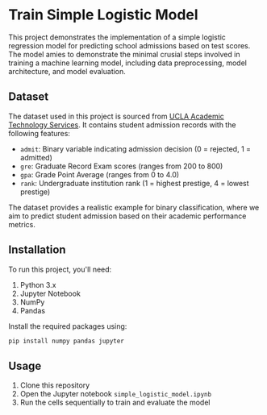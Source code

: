 # Train Simple Logistic Model

This project demonstrates the implementation of a simple logistic regression model for 
predicting school admissions based on test scores. 
The model amies to demonstrate the minimal crusial steps involved in training a machine learning model, 
including data preprocessing, model architecture, and model evaluation.

## Dataset
The dataset used in this project is sourced from [UCLA Academic Technology Services](https://stats.idre.ucla.edu/stat/data/binary.csv). It contains student admission records with the following features:
- `admit`: Binary variable indicating admission decision (0 = rejected, 1 = admitted)
- `gre`: Graduate Record Exam scores (ranges from 200 to 800)
- `gpa`: Grade Point Average (ranges from 0 to 4.0)
- `rank`: Undergraduate institution rank (1 = highest prestige, 4 = lowest prestige)

The dataset provides a realistic example for binary classification, where we aim to predict student admission based on their academic performance metrics.

## Installation
To run this project, you'll need:
1. Python 3.x
3. Jupyter Notebook
4. NumPy
5. Pandas

Install the required packages using:
```bash
pip install numpy pandas jupyter
```

## Usage
1. Clone this repository
2. Open the Jupyter notebook `simple_logistic_model.ipynb`
3. Run the cells sequentially to train and evaluate the model
